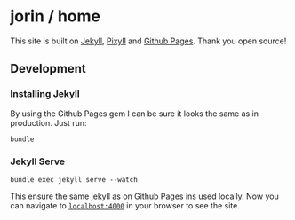 # jorin / home

This site is built on [Jekyll](http://jekyllrb.com/), [Pixyll](http://www.pixyll.com) and [Github Pages](https://pages.github.com/).
Thank you open source!


## Development

### Installing Jekyll

By using the Github Pages gem I can be sure it looks the same as in production.
Just run:

    bundle


### Jekyll Serve

    bundle exec jekyll serve --watch

This ensure the same jekyll as on Github Pages ins used locally.
Now you can navigate to [`localhost:4000`](http://localhost:4000) in your browser to see the site.
